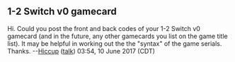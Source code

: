 ## 1-2 Switch v0 gamecard

Hi. Could you post the front and back codes of your 1-2 Switch v0
gamecard (and in the future, any other gamecards you list on the game
title list). It may be helpful in working out the the "syntax" of the
game serials. Thanks. --[Hiccup](User:Hiccup "wikilink")
([talk](User%20talk:Hiccup.md "wikilink")) 03:54, 10 June 2017 (CDT)
